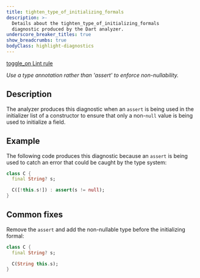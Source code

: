 ```yaml
---
title: tighten_type_of_initializing_formals
description: >-
  Details about the tighten_type_of_initializing_formals
  diagnostic produced by the Dart analyzer.
underscore_breaker_titles: true
show_breadcrumbs: true
bodyClass: highlight-diagnostics
---
```


<div class="tags">
  <a class="tag-label"
      href="/tools/linter-rules/tighten_type_of_initializing_formals"
      title="Learn about the lint rule that enables this diagnostic."
      aria-label="Learn about the lint rule that enables this diagnostic."
      target="_blank">
    <span class="material-symbols" aria-hidden="true">toggle_on</span>
    <span>Lint rule</span>
  </a>
</div>

_Use a type annotation rather than 'assert' to enforce non-nullability._

## Description

The analyzer produces this diagnostic when an `assert` is being used in
the initializer list of a constructor to ensure that only a non-`null`
value is being used to initialize a field.

## Example

The following code produces this diagnostic because an `assert` is being
used to catch an error that could be caught by the type system:

```dart
class C {
  final String? s;

  C([!this.s!]) : assert(s != null);
}
```

## Common fixes

Remove the `assert` and add the non-nullable type before the initializing
formal:

```dart
class C {
  final String? s;

  C(String this.s);
}
```
